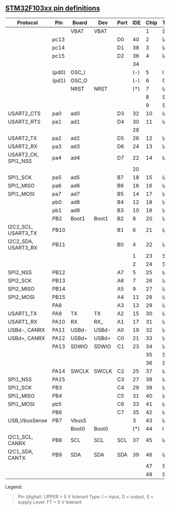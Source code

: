 ## [STM32F103xx pin definitions](https://www.lcsc.com/datasheet/lcsc_datasheet_2302211130_STMicroelectronics-STM32F103C8T6_C8734.pdf)

| Protocol            | Pin   | Board | Dev   | Port | IDE | Chip | Type | Level | Function   | Alternate                          Remap              |
| ------------------- | ----- | ----- | ----- | ---- | --- | ---- | ---- | ----- | ---------- | ----------------------------------------------------- |
|                     |       | VBAT  | VBAT  |      |     | 1    | S    |       | VBAT       |                                                       |
|                     | pc13  |       |       | D0   | 40  | 2    | I/O  |       | PC13(6)    | TAMPER-RTC                                            |
|                     | pc14  |       |       | D1   | 38  | 3    | I/O  |       | PC14(6)    | OSC32_IN                                              |
|                     | pc15  |       |       | D2   | 36  | 4    | I/O  |       | PC15(6)    | OSC32_OUT                                             |
|                     |       |       |       |      | 34  |      |      |       |            | /* blue connector */                                  |
|                     | (pd0) | OSC_I |       |      | (-) | 5    | I    |       | OSC_IN     | PD0(7)                                                |
|                     | (pd1) | OSC_O |       |      | (-) | 6    | O    |       | OSC_OUT    | PD1(7)                                                |
|                     |       | NRST  | NRST  |      | (*) | 7    | I/O  |       | NRST       |                                                       |
|                     |       |       |       |      |     | 8    | S    |       | VSSA       |                                                       |
|                     |       |       |       |      |     | 9    | S    |       | VDDA       |                                                       |
| USART2_CTS          | pa0   | ad0   |       | D3   | 32  | 10   | I/O  |       | PA0        | WKUP/USART2_CTS(9)/ADC12_IN0/TIM2_CH1_ETR(9)          |
| USART2_RTS          | pa1   | ad1   |       | D4   | 30  | 11   | I/O  |       | PA1        | USART2_RTS(9)/ADC12_IN1/TIM2_CH2(9)                   |
|                     |       |       |       |      | 28  |      |      |       |            | /* cable select */                                    |
| USART2_TX           | pa2   | ad2   |       | D5   | 26  | 12   | I/O  |       | PA2        | USART2_TX(9)/ADC12_IN2/TIM2_CH3(9)                    |
| USART2_RX           | pa3   | ad3   |       | D6   | 24  | 13   | I/O  |       | PA3        | USART2_RX(9)/ADC12_IN3/TIM2_CH4(9)                    |
| USART2_CK, SPI1_NSS | pa4   | ad4   |       | D7   | 22  | 14   | I/O  |       | PA4        | SPI1_NSS(9)/USART2_CK(9)/ADC12_IN4                    |
|                     |       |       |       |      | 20  |      |      |       |            | /* mechanical key */                                  |
| SPI1_SCK            | pa5   | ad5   |       | B7   | 18  | 15   | I/O  |       | PA5        | SPI1_SCK(9)/ADC12_IN5                                 |
| SPI1_MISO           | pa6   | ad6   |       | B6   | 16  | 16   | I/O  |       | PA6        | SPI1_MISO(9)/ADC12_IN6/TIM3_CH1(9) TIM1_BKIN          |
| SPI1_MOSI           | pa7   | ad7   |       | B5   | 14  | 17   | I/O  |       | PA7        | SPI1_MOSI(9)/ADC12_IN7/TIM3_CH2(9) TIM1_CH1N          |
|                     | pb0   | ad8   |       | B4   | 12  | 18   | I/O  |       | PB0        | ADC12_IN8/TIM3_CH3(9)              TIM1_CH2N          |
|                     | pb1   | ad9   |       | B3   | 10  | 19   | I/O  |       | PB1        | ADC12_IN9/TIM3_CH4(9)              TIM1_CH3N          |
|                     | PB2   | Boot1 | Boot1 | B2   | 8   | 20   | I/O  | FT    | PB2/BOOT1  |                                                       |
| I2C2_SCL, USART3_TX | PB10  |       |       | B1   | 6   | 21   | I/O  | FT    | PB10       | I2C2_SCL/USART3_TX(9)              TIM2_CH3           |
| I2C2_SDA, USART3_RX | PB11  |       |       | B0   | 4   | 22   | I/O  | FT    | PB11       | I2C2_SDA/USART3_RX(9)              TIM2_CH4           |
|                     |       |       |       |      | 1   | 23   | S    |       | VSS_1      |                                                       |
|                     |       |       |       |      | 2   | 24   | S    |       | VDD_1      |                                                       |
| SPI2_NSS            | PB12  |       |       | A7   | 5   | 25   | I/O  | FT    | PB12       | SPI2_NSS/I2C2_SMBAl/USART3_CK(9)/TIM1_BKIN(9)         |
| SPI2_SCK            | PB13  |       |       | A6   | 7   | 26   | I/O  | FT    | PB13       | SPI2_SCK/USART3_CTS(9)/TIM1_CH1N(9)                   |
| SPI2_MISO           | PB14  |       |       | A5   | 9   | 27   | I/O  | FT    | PB14       | SPI2_MISO/USART3_RTS(9) TIM1_CH2N(9)                  |
| SPI2_MOSI           | PB15  |       |       | A4   | 11  | 28   | I/O  | FT    | PB15       | SPI2_MOSI/TIM1_CH3N(9)                                |
|                     | PA8   |       |       | A3   | 13  | 29   | I/O  | FT    | PA8        | USART1_CK/TIM1_CH1(9)/MCO                             |
| USART1_TX           | PA9   | TX    | TX    | A2   | 15  | 30   | I/O  | FT    | PA9        | USART1_TX(9)/TIM1_CH2(9)                              |
| USART1_RX           | PA10  | RX    | RX_   | A1   | 17  | 31   | I/O  | FT    | PA10       | USART1_RX(9)/TIM1_CH3(9)                              |
| USBd-, CANRX        | PA11  | USBd- | USBd- | A0   | 19  | 32   | I/O  | FT    | PA11       | USART1_CTS/CANRX(9)/USBDM/TIM1_CH4(9)                 |
| USBd+, CANRX        | PA12  | USBd+ | USBd+ | C0   | 21  | 33   | I/O  | FT    | PA12       | USART1_RTS/CANTX(9)/USBDP/TIM1_ETR(9)                 |
|                     | PA13  | SDWIO | SDWIO | C1   | 23  | 34   | I/O  | FT    | JTMS/SWDIO | PA13                                                  |
|                     |       |       |       |      |     | 35   | S    |       | VSS_2      |                                                       |
|                     |       |       |       |      |     | 36   | S    |       | VDD_2      |                                                       |
|                     | PA14  | SWCLK | SWCLK | C2   | 25  | 37   | I/O  | FT    | JTCK/SWCLK | PA14                                                  |
| SPI1_NSS            | PA15  |       |       | C3   | 27  | 38   | I/O  | FT    | JTDI       | TIM2_CH1_ETR/PA15/SPI1_NSS                            |
| SPI1_SCK            | PB3   |       |       | C4   | 29  | 39   | I/O  | FT    | JTDO       | TIM2_CH2/PB3 TRACESWO/SPI1_SCK                        |
| SPI1_MISO           | PB4   |       |       | C5   | 31  | 40   | I/O  | FT    | JNTRST     | TIM3_CH1/PB4/SPI1_MISO                                |
| SPI1_MOSI           | pb5   |       |       | C6   | 33  | 41   | I/O  |       | PB5        | I2C1_SMBAl                         TIM3_CH2/SPI1_MOSI |
|                     | PB6   |       |       | C7   | 35  | 42   | I/O  | FT    | PB6        | I2C1_SCL(9)/TIM4_CH1(9)            USART1_TX          |
| USB_VbusSense       | PB7   | VbusS |       |      | 3   | 43   | I/O  | FT    | PB7        | I2C1_SDA(9)/TIM4_CH2(9)            USART1_RX          |
|                     |       | Boot0 | Boot0 |      | (*) | 44   | I    |       | BOOT0      |                                                       |
| I2C1_SCL, CANRX     | PB8   | SCL   | SCL   | SCL  | 37  | 45   | I/O  | FT    | PB8        | TIM4_CH3(9)                        I2C1_SCL/CANRX     |
| I2C1_SDA, CANTX     | PB9   | SDA   | SDA   | SDA  | 39  | 46   | I/O  | FT    | PB9        | TIM4_CH4(9)                        I2C1_SDA/CANTX     |
|                     |       |       |       |      |     | 47   | S    |       | VSS_3      |                                                       |
|                     |       |       |       |      |     | 48   | S    |       | VDD_3      |                                                       |

Legend:
> Pin (digital): UPPER = 5 V tolerant
> Type: I = input, O = output, S = supply
> Level: FT = 5 V tolerant
